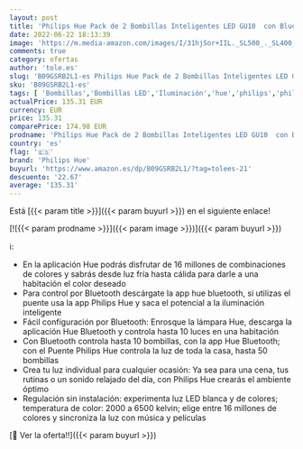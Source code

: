 ```yaml
---
layout: post
title: 'Philips Hue Pack de 2 Bombillas Inteligentes LED GU10  con Bluetooth  Luz Blanca y Color + Bombilla Inteligente LED GU10  con Bluetooth  Luz Blanca y Color'
date: 2022-06-22 18:13:39
image: 'https://m.media-amazon.com/images/I/31hjSor+IIL._SL500_._SL400_.jpg'
comments: true
category: ofertas
author: 'tole.es'
slug: 'B09GSRB2L1-es Philips Hue Pack de 2 Bombillas Inteligentes LED GU10 con...'
sku: 'B09GSRB2L1-es'
tags: [ 'Bombillas','Bombillas LED','Iluminación','hue','philips','philips hue','🇪🇸', ]
actualPrice: 135.31 EUR
currency: EUR
price: 135.31
comparePrice: 174.98 EUR
prodname: 'Philips Hue Pack de 2 Bombillas Inteligentes LED GU10  con Bluetooth  Luz Blanca y Color + Bombilla Inteligente LED GU10  con Bluetooth  Luz Blanca y Color'
country: 'es'
flag: '🇪🇸'
brand: 'Philips Hue'
buyurl: 'https://www.amazon.es/dp/B09GSRB2L1/?tag=tolees-21'
descuento: '22.67'
average: '135.31'
---
```


Está [{{< param title >}}]({{< param buyurl >}}) en el siguiente enlace!

[![{{< param prodname >}}]({{< param image >}})]({{< param buyurl >}})

ℹ️:

- En la aplicación Hue podrás disfrutar de 16 millones de combinaciones de colores y sabrás desde luz fría hasta cálida para darle a una habitación el color deseado
- Para control por Bluetooth descárgate la app hue bluetooth, si utilizas el puente usa la app Philips Hue y saca el potencial a la iluminación inteligente
- Fácil configuración por Bluetooth: Enrosque la lámpara Hue, descarga la aplicación Hue Bluetooth y controla hasta 10 luces en una habitación
- Con Bluetooth controla hasta 10 bombillas, con la app Hue Bluetooth; con el Puente Philips Hue controla la luz de toda la casa, hasta 50 bombillas
- Crea tu luz individual para cualquier ocasión: Ya sea para una cena, tus rutinas o un sonido relajado del día, con Philips Hue crearás el ambiente óptimo
- Regulación sin instalación: experimenta luz LED blanca y de colores; temperatura de color: 2000 a 6500 kelvin; elige entre 16 millones de colores y sincroniza la luz con música y películas

[🛒 Ver la oferta!!]({{< param buyurl >}})
